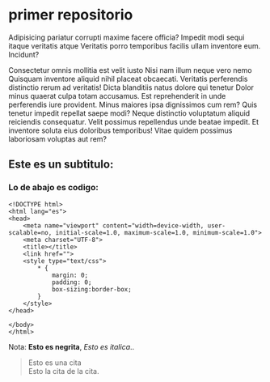 # primer repositorio 

Adipisicing pariatur corrupti maxime facere officia? Impedit modi sequi itaque veritatis atque Veritatis porro temporibus facilis ullam inventore eum. Incidunt?

Consectetur omnis mollitia est velit iusto Nisi nam illum neque vero nemo Quisquam inventore aliquid nihil placeat obcaecati. Veritatis perferendis distinctio rerum ad veritatis! Dicta blanditiis natus dolore qui tenetur Dolor minus quaerat culpa totam accusamus. Est reprehenderit in unde perferendis iure provident. Minus maiores ipsa dignissimos cum rem? Quis tenetur impedit repellat saepe modi? Neque distinctio voluptatum aliquid reiciendis consequatur. Velit possimus repellendus unde beatae impedit. Et inventore soluta eius doloribus temporibus! Vitae quidem possimus laboriosam voluptas aut rem?

## Este es un subtitulo:
### Lo de abajo es codigo:
    
    <!DOCTYPE html>
    <html lang="es">
    <head>
        <meta name="viewport" content="width=device-width, user-scalable=no, initial-scale=1.0, maximum-scale=1.0, minimum-scale=1.0">
        <meta charset="UTF-8">
        <title></title>
        <link href="">
        <style type="text/css">
            * {
                margin: 0;
                padding: 0;
                box-sizing:border-box;
            }
        </style>
    </head>
        
    </body>
    </html>
    

Nota: **Esto es negrita**, *Esto es italica*..

> Esto es una cita    
> Esto la cita de la cita.

